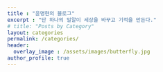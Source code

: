 ```yaml
---
title : "윤명현의 블로그"
excerpt : "단 하나의 밀알이 세상을 바꾸고 기적을 만든다."
# title: "Posts by Category"
layout: categories
permalink: /categories/
header:
  overlay_image : /assets/images/butterfly.jpg
author_profile: true
---
```

